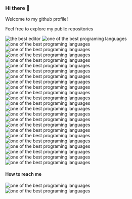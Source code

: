 ### Hi there 👋

Welcome to my github profile! 

Feel free to explore my public repositories

![the best editor](https://img.shields.io/badge/-VI%20Improved-019733?logo=vim&logoColor=white&style=for-the-badge)
![one of the best programing languages](https://img.shields.io/badge/-Kali%20Linux-557C94?logo=kalilinux&logoColor=white&style=for-the-badge)
![one of the best programing languages](https://img.shields.io/badge/-Python-3776AB?logo=python&logoColor=white&style=for-the-badge)
![one of the best programing languages](https://img.shields.io/badge/-FastAPI-009688?logo=fastapi&logoColor=white&style=for-the-badge)
![one of the best programing languages](https://img.shields.io/badge/-Docker-2496ED?logo=docker&logoColor=white&style=for-the-badge)
![one of the best programing languages](https://img.shields.io/badge/-Pandas-150458?logo=pandas&logoColor=white&style=for-the-badge)
![one of the best programing languages](https://img.shields.io/badge/-Streamlit-FF4B4B?logo=streamlit&logoColor=white&style=for-the-badge)
![one of the best programing languages](https://img.shields.io/badge/-Jupyter-F37626?logo=jupyter&logoColor=white&style=for-the-badge)
![one of the best programing languages](https://img.shields.io/badge/-Julia-9558B2?logo=julia&logoColor=white&style=for-the-badge)
![one of the best programing languages](https://img.shields.io/badge/-R-276DC3?logo=r&logoColor=white&style=for-the-badge)
![one of the best programing languages](https://img.shields.io/badge/-RStudio-75AADB?logo=rstudio&logoColor=white&style=for-the-badge)
![one of the best programing languages](https://img.shields.io/badge/-Elixir-4B275F?logo=elixir&logoColor=white&style=for-the-badge)
![one of the best programing languages](https://img.shields.io/badge/-MariaDB-003545?logo=mariadb&logoColor=white&style=for-the-badge)
![one of the best programing languages](https://img.shields.io/badge/-PostgreSQL-4169E1?logo=postgresql&logoColor=white&style=for-the-badge)
![one of the best programing languages](https://img.shields.io/badge/-MongoDB-47A248?logo=mongodb&logoColor=white&style=for-the-badge)
![one of the best programing languages](https://img.shields.io/badge/-AWS-232F3E?logo=amazonaws&logoColor=white&style=for-the-badge)
![one of the best programing languages](https://img.shields.io/badge/-Apache%20Spark-E25A1C?logo=apachespark&logoColor=white&style=for-the-badge)
![one of the best programing languages](https://img.shields.io/badge/-Apache%20Airflow-017CEE?logo=apacheairflow&logoColor=white&style=for-the-badge)
![one of the best programing languages](https://img.shields.io/badge/-Databricks-FF3621?logo=databricks&logoColor=white&style=for-the-badge)
![one of the best programing languages](https://img.shields.io/badge/-Git-F05032?logo=git&logoColor=white&style=for-the-badge)
![one of the best programing languages](https://img.shields.io/badge/-Firefox-FF7139?logo=firefox&logoColor=white&style=for-the-badge)
![one of the best programing languages](https://img.shields.io/badge/-Insomnia-4000BF?logo=insomnia&logoColor=white&style=for-the-badge)
![one of the best programing languages](https://img.shields.io/badge/-Proton%20Mail-8B89CC?logo=protonmail&logoColor=white&style=for-the-badge)
![one of the best programing languages](https://img.shields.io/badge/-Proton%20VPN-56B366?logo=protonvpn&logoColor=white&style=for-the-badge)
![one of the best programing languages](https://img.shields.io/badge/-Discord-5865F2?logo=discord&logoColor=white&style=for-the-badge)

#### How to reach me

![[one of the best programing languages](https://img.shields.io/badge/-LinkedIn-0A66C2?logo=linkedin&logoColor=white&style=for-the-badge)](https://www.linkedin.com/in/rafaelpuyau)
![one of the best programing languages](https://img.shields.io/badge/-Twitter-1DA1F2?logo=twitter&logoColor=white&style=for-the-badge)



<!--
**rafaelpuyau/rafaelpuyau** is a ✨ _special_ ✨ repository because its `README.md` (this file) appears on your GitHub profile.

Here are some ideas to get you started:

- 🔭 I’m currently working on ...
- 🌱 I’m currently learning ...
- 👯 I’m looking to collaborate on ...
- 🤔 I’m looking for help with ...
- 💬 Ask me about ...
- 📫 How to reach me: ...
- 😄 Pronouns: ...
- ⚡ Fun fact: ...
-->
